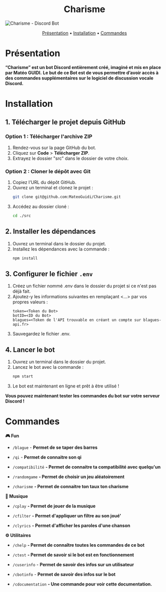 <h1 align="center">Charisme</h1>

<img src="https://mateoguidi.github.io/portfolio/img/projects/visuCharisme.png" 
     alt="Charisme - Discord Bot" 
     style="display: block; margin: 0 auto;">

<p align="center">
  <a href="#Présentation">Présentation</a>
  •
  <a href="#installation">Installation</a>
  •
  <a href="#commandes">Commandes</a>
</p>

# Présentation

**“Charisme” est un bot Discord entièrement créé, imaginé et mis en place par Matéo GUIDI.** **Le but de ce Bot est de vous permettre d’avoir accès à des commandes supplémentaires sur le logiciel de discussion vocale Discord.**

# Installation

## 1. Télécharger le projet depuis GitHub
### Option 1 : Télécharger l'archive ZIP
1. Rendez-vous sur la page GitHub du bot.
2. Cliquez sur **Code** > **Télécharger ZIP**.
3. Extrayez le dossier "src" dans le dossier de votre choix.

### Option 2 : Cloner le dépôt avec Git
1. Copiez l'URL du dépôt GitHub.
2. Ouvrez un terminal et clonez le projet :
   ```bash
   git clone git@github.com:MateoGuidi/Charisme.git
   ```
3. Accédez au dossier cloné  :
    ```bash
    cd ./src
    ```
## 2. Installer les dépendances
1. Ouvrez un terminal dans le dossier du projet.
2. Installez les dépendances avec la commande :
   ```bash
   npm install
   ```

## 3. Configurer le fichier `.env`
1. Créez un fichier nommé .env dans le dossier du projet si ce n'est pas déjà fait.
2. Ajoutez-y les informations suivantes en remplaçant <...> par vos propres valeurs :
    ```env
    token=<Token du Bot>
    botID=<ID du Bot>
    blagues=<Token de l'API trouvable en créant un compte sur blagues-api.fr>
    ```
3. Sauvegardez le fichier .env.

## 4. Lancer le bot
1. Ouvrez un terminal dans le dossier du projet.
2. Lancez le bot avec la commande :
   ```bash
   npm start
   ```
3. Le bot est maintenant en ligne et prêt à être utilisé !

**Vous pouvez maintenant tester les commandes du bot sur votre serveur Discord !**

# Commandes

**🎮 Fun**

- `/blague` - **Permet de se taper des barres**

- `/qi` - **Permet de connaitre son qi**

- `/compatibilité` **- Permet de connaitre ta compatibilité avec quelqu'un**

- `/randomgame` **- Permet de choisir un jeu aléatoirement**

- `/charisme` **- Permet de connaitre ton taux ton charisme**

**🎵 Musique**

- `/cplay` **- Permet de jouer de la musique**

- `/cfilter` **- Permet d'appliquer un filtre au son joué'**

- `/clyrics` **- Permet d'afficher les paroles d'une chanson**

**⚙️ Utilitaires**

- `/chelp` **- Permet de connaître toutes les commandes de ce bot**

- `/ctest` **- Permet de savoir si le bot est en fonctionnement**

- `/cuserinfo` - **Permet de savoir des infos sur un utilisateur**

- `/cbotinfo` - **Permet de savoir des infos sur le bot**

- `/cdocumentation` **- Une commande pour voir cette documentation.**
